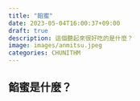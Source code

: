 ```yaml
---
title: "餡蜜"
date: 2023-05-04T16:00:37+09:00
draft: true
description: 這個聽起來很好吃的是什麼？
image: images/anmitsu.jpeg
categories: CHUNITHM
---
```


## 餡蜜是什麼？
